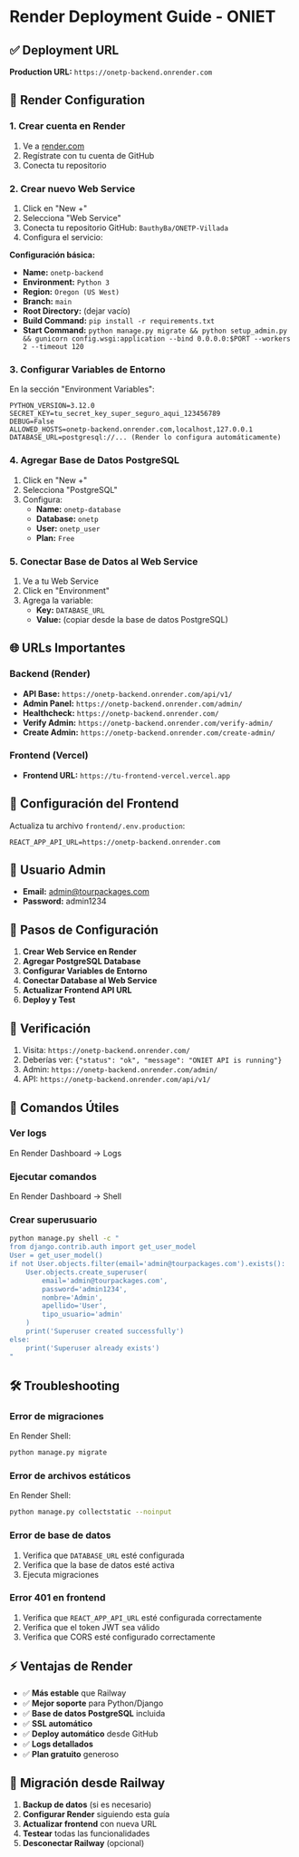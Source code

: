 # Render Deployment Guide - ONIET

## ✅ Deployment URL
**Production URL:** `https://onetp-backend.onrender.com`

## 🚀 Render Configuration

### 1. Crear cuenta en Render
1. Ve a [render.com](https://render.com)
2. Regístrate con tu cuenta de GitHub
3. Conecta tu repositorio

### 2. Crear nuevo Web Service
1. Click en "New +"
2. Selecciona "Web Service"
3. Conecta tu repositorio GitHub: `BauthyBa/ONETP-Villada`
4. Configura el servicio:

**Configuración básica:**
- **Name:** `onetp-backend`
- **Environment:** `Python 3`
- **Region:** `Oregon (US West)`
- **Branch:** `main`
- **Root Directory:** (dejar vacío)
- **Build Command:** `pip install -r requirements.txt`
- **Start Command:** `python manage.py migrate && python setup_admin.py && gunicorn config.wsgi:application --bind 0.0.0.0:$PORT --workers 2 --timeout 120`

### 3. Configurar Variables de Entorno
En la sección "Environment Variables":

```
PYTHON_VERSION=3.12.0
SECRET_KEY=tu_secret_key_super_seguro_aqui_123456789
DEBUG=False
ALLOWED_HOSTS=onetp-backend.onrender.com,localhost,127.0.0.1
DATABASE_URL=postgresql://... (Render lo configura automáticamente)
```

### 4. Agregar Base de Datos PostgreSQL
1. Click en "New +"
2. Selecciona "PostgreSQL"
3. Configura:
   - **Name:** `onetp-database`
   - **Database:** `onetp`
   - **User:** `onetp_user`
   - **Plan:** `Free`

### 5. Conectar Base de Datos al Web Service
1. Ve a tu Web Service
2. Click en "Environment"
3. Agrega la variable:
   - **Key:** `DATABASE_URL`
   - **Value:** (copiar desde la base de datos PostgreSQL)

## 🌐 URLs Importantes

### Backend (Render)
- **API Base:** `https://onetp-backend.onrender.com/api/v1/`
- **Admin Panel:** `https://onetp-backend.onrender.com/admin/`
- **Healthcheck:** `https://onetp-backend.onrender.com/`
- **Verify Admin:** `https://onetp-backend.onrender.com/verify-admin/`
- **Create Admin:** `https://onetp-backend.onrender.com/create-admin/`

### Frontend (Vercel)
- **Frontend URL:** `https://tu-frontend-vercel.vercel.app`

## 🔗 Configuración del Frontend

Actualiza tu archivo `frontend/.env.production`:

```
REACT_APP_API_URL=https://onetp-backend.onrender.com
```

## 👤 Usuario Admin
- **Email:** admin@tourpackages.com
- **Password:** admin1234

## 📝 Pasos de Configuración

1. **Crear Web Service en Render**
2. **Agregar PostgreSQL Database**
3. **Configurar Variables de Entorno**
4. **Conectar Database al Web Service**
5. **Actualizar Frontend API URL**
6. **Deploy y Test**

## 🚀 Verificación

1. Visita: `https://onetp-backend.onrender.com/`
2. Deberías ver: `{"status": "ok", "message": "ONIET API is running"}`
3. Admin: `https://onetp-backend.onrender.com/admin/`
4. API: `https://onetp-backend.onrender.com/api/v1/`

## 🔧 Comandos Útiles

### Ver logs
En Render Dashboard → Logs

### Ejecutar comandos
En Render Dashboard → Shell

### Crear superusuario
```bash
python manage.py shell -c "
from django.contrib.auth import get_user_model
User = get_user_model()
if not User.objects.filter(email='admin@tourpackages.com').exists():
    User.objects.create_superuser(
        email='admin@tourpackages.com',
        password='admin1234',
        nombre='Admin',
        apellido='User',
        tipo_usuario='admin'
    )
    print('Superuser created successfully')
else:
    print('Superuser already exists')
"
```

## 🛠️ Troubleshooting

### Error de migraciones
En Render Shell:
```bash
python manage.py migrate
```

### Error de archivos estáticos
En Render Shell:
```bash
python manage.py collectstatic --noinput
```

### Error de base de datos
1. Verifica que `DATABASE_URL` esté configurada
2. Verifica que la base de datos esté activa
3. Ejecuta migraciones

### Error 401 en frontend
1. Verifica que `REACT_APP_API_URL` esté configurada correctamente
2. Verifica que el token JWT sea válido
3. Verifica que CORS esté configurado correctamente

## ⚡ Ventajas de Render

- ✅ **Más estable** que Railway
- ✅ **Mejor soporte** para Python/Django
- ✅ **Base de datos PostgreSQL** incluida
- ✅ **SSL automático**
- ✅ **Deploy automático** desde GitHub
- ✅ **Logs detallados**
- ✅ **Plan gratuito** generoso

## 🔄 Migración desde Railway

1. **Backup de datos** (si es necesario)
2. **Configurar Render** siguiendo esta guía
3. **Actualizar frontend** con nueva URL
4. **Testear** todas las funcionalidades
5. **Desconectar Railway** (opcional) 